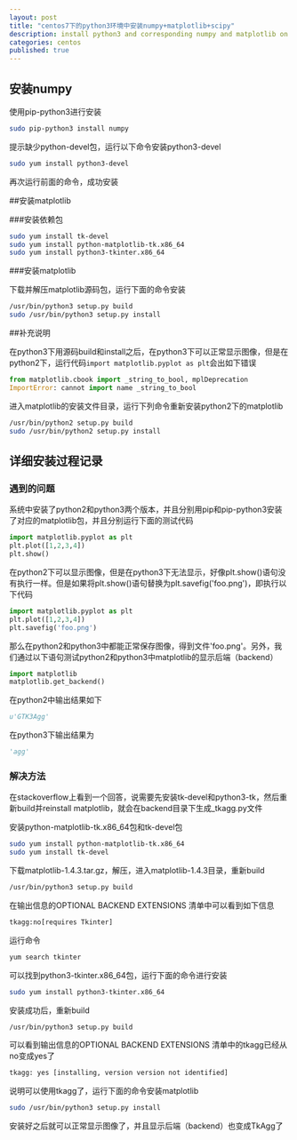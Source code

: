 ```yaml
---
layout: post
title: "centos7下的python3环境中安装numpy+matplotlib+scipy"
description: install python3 and corresponding numpy and matplotlib on centos7
categories: centos
published: true
---
```



## 安装numpy

使用pip-python3进行安装

~~~bash
sudo pip-python3 install numpy
~~~

提示缺少python-devel包，运行以下命令安装python3-devel

~~~bash
sudo yum install python3-devel
~~~

再次运行前面的命令，成功安装

##安装matplotlib

###安装依赖包

~~~bash
sudo yum install tk-devel
sudo yum install python-matplotlib-tk.x86_64
sudo yum install python3-tkinter.x86_64
~~~

###安装matplotlib

下载并解压matplotlib源码包，运行下面的命令安装

~~~bash
/usr/bin/python3 setup.py build
sudo /usr/bin/python3 setup.py install
~~~


##补充说明

在python3下用源码build和install之后，在python3下可以正常显示图像，但是在python2下，运行代码`import matplotlib.pyplot as plt`会出如下错误

~~~python
from matplotlib.cbook import _string_to_bool, mplDeprecation
ImportError: cannot import name _string_to_bool
~~~

进入matplotlib的安装文件目录，运行下列命令重新安装python2下的matplotlib

~~~bash
/usr/bin/python2 setup.py build
sudo /usr/bin/python2 setup.py install
~~~

## 详细安装过程记录

### 遇到的问题

系统中安装了python2和python3两个版本，并且分别用pip和pip-python3安装了对应的matplotlib包，并且分别运行下面的测试代码

~~~python
import matplotlib.pyplot as plt
plt.plot([1,2,3,4])
plt.show()
~~~

在python2下可以显示图像，但是在python3下无法显示，好像plt.show()语句没有执行一样。但是如果将plt.show()语句替换为plt.savefig('foo.png')，即执行以下代码

~~~python
import matplotlib.pyplot as plt
plt.plot([1,2,3,4])
plt.savefig('foo.png')
~~~

那么在python2和python3中都能正常保存图像，得到文件'foo.png'。另外，我们通过以下语句测试python2和python3中matplotlib的显示后端（backend）

~~~python
import matplotlib
matplotlib.get_backend()
~~~

在python2中输出结果如下

~~~python
u'GTK3Agg'
~~~

在python3下输出结果为

~~~python
'agg'
~~~

### 解决方法

在stackoverflow上看到一个回答，说需要先安装tk-devel和python3-tk，然后重新build并reinstall matplotlib，就会在backend目录下生成_tkagg.py文件

安装python-matplotlib-tk.x86_64包和tk-devel包

~~~bash
sudo yum install python-matplotlib-tk.x86_64
sudo yum install tk-devel
~~~

下载matplotlib-1.4.3.tar.gz，解压，进入matplotlib-1.4.3目录，重新build

~~~bash
/usr/bin/python3 setup.py build
~~~

在输出信息的OPTIONAL BACKEND EXTENSIONS 清单中可以看到如下信息

~~~bash
tkagg:no[requires Tkinter]
~~~

运行命令

~~~bash
yum search tkinter
~~~

可以找到python3-tkinter.x86_64包，运行下面的命令进行安装

~~~bash
sudo yum install python3-tkinter.x86_64
~~~

安装成功后，重新build

~~~bash
/usr/bin/python3 setup.py build
~~~

可以看到输出信息的OPTIONAL BACKEND EXTENSIONS 清单中的tkagg已经从no变成yes了

~~~bash
tkagg: yes [installing, version version not identified]
~~~

说明可以使用tkagg了，运行下面的命令安装matplotlib

~~~bash
sudo /usr/bin/python3 setup.py install
~~~

安装好之后就可以正常显示图像了，并且显示后端（backend）也变成TkAgg了
